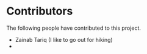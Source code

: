 # Contributors

The following people have contributed to this project.

* Zainab Tariq (I like to go out for hiking)
* 

